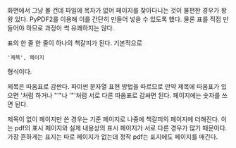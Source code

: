 화면에서 그냥 볼 건데 파일에 목차가 없어 페이지를 찾아다니는 것이 불편한 경우가 왕왕 있다.
PyPDF2를 이용해 이를 간단히 만들어 넣을 수 있도록 했다.
물론 표를 직접 만들어야 하므로 과정이 썩 유쾌하지는 않다.

표의 한 줄 한 줄이 하나의 책갈피가 된다. 기본적으로

    '제목', 페이지

형식이다.

제목은 따옴표로 감싼다.
파이썬 문자열 표현 방법을 따르므로 만약 제목에 따옴표가 있으면 \'처럼 하거나
"'"나 '"'처럼 서로 다른 따옴표로 감싸면 된다.
페이지에는 숫자를 쓰면 된다.

제목이 없이 페이지만 쓴 경우는 기준 페이지로 나중에 책갈피의 페이지에 더해진다.
이는 pdf의 표시 페이지와 실제 내용상의 표시 페이지가 서로 다른 경우가 많기 때문이다.
가장 흔하게는 표지는 따로 페이지가 없는데 정작 pdf는 표지에도 페이지를 매긴다.
